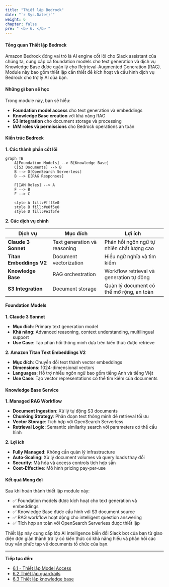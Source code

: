 ```yaml
---
title: "Thiết lập Bedrock"
date: "`r Sys.Date()`"
weight: 6
chapter: false
pre: " <b> 6. </b> "
---
```


#### Tổng quan Thiết lập Bedrock

Amazon Bedrock đóng vai trò là AI engine cốt lõi cho Slack assistant của chúng ta, cung cấp cả foundation models cho text generation và dịch vụ Knowledge Base được quản lý cho Retrieval-Augmented Generation (RAG). Module này bao gồm thiết lập cần thiết để kích hoạt và cấu hình dịch vụ Bedrock cho trợ lý AI của bạn.

#### Những gì bạn sẽ học

Trong module này, bạn sẽ hiểu:

- **Foundation model access** cho text generation và embeddings
- **Knowledge Base creation** với khả năng RAG
- **S3 integration** cho document storage và processing
- **IAM roles và permissions** cho Bedrock operations an toàn

#### Kiến trúc Bedrock

**1. Các thành phần cốt lõi**

```mermaid
graph TB
    A[Foundation Models] --> B[Knowledge Base]
    C[S3 Documents] --> B
    B --> D[OpenSearch Serverless]
    B --> E[RAG Responses]

    F[IAM Roles] --> A
    F --> B
    F --> C

    style A fill:#fff3e0
    style B fill:#e8f5e8
    style D fill:#e1f5fe
```

**2. Các dịch vụ chính**

| Dịch vụ                 | Mục đích                     | Lợi ích                                   |
| ----------------------- | ---------------------------- | ----------------------------------------- |
| **Claude 3 Sonnet**     | Text generation và reasoning | Phản hồi ngôn ngữ tự nhiên chất lượng cao |
| **Titan Embeddings V2** | Document vectorization       | Hiểu ngữ nghĩa và tìm kiếm                |
| **Knowledge Base**      | RAG orchestration            | Workflow retrieval và generation tự động  |
| **S3 Integration**      | Document storage             | Quản lý document có thể mở rộng, an toàn  |

#### Foundation Models

**1. Claude 3 Sonnet**

- **Mục đích**: Primary text generation model
- **Khả năng**: Advanced reasoning, context understanding, multilingual support
- **Use Case**: Tạo phản hồi thông minh dựa trên kiến thức được retrieve

**2. Amazon Titan Text Embeddings V2**

- **Mục đích**: Chuyển đổi text thành vector embeddings
- **Dimensions**: 1024-dimensional vectors
- **Languages**: Hỗ trợ nhiều ngôn ngữ bao gồm tiếng Anh và tiếng Việt
- **Use Case**: Tạo vector representations có thể tìm kiếm của documents

#### Knowledge Base Service

**1. Managed RAG Workflow**

- **Document Ingestion**: Xử lý tự động S3 documents
- **Chunking Strategy**: Phân đoạn text thông minh để retrieval tối ưu
- **Vector Storage**: Tích hợp với OpenSearch Serverless
- **Retrieval Logic**: Semantic similarity search với parameters có thể cấu hình

**2. Lợi ích**

- **Fully Managed**: Không cần quản lý infrastructure
- **Auto-Scaling**: Xử lý document volumes và query loads thay đổi
- **Security**: Mã hóa và access controls tích hợp sẵn
- **Cost-Effective**: Mô hình pricing pay-per-use

#### Kết quả Mong đợi

Sau khi hoàn thành thiết lập module này:

- ✅ Foundation models được kích hoạt cho text generation và embeddings
- ✅ Knowledge Base được cấu hình với S3 document source
- ✅ RAG workflow hoạt động cho intelligent question answering
- ✅ Tích hợp an toàn với OpenSearch Serverless được thiết lập

Thiết lập này cung cấp lớp AI intelligence biến đổi Slack bot của bạn từ giao diện đơn giản thành trợ lý có kiến thức có khả năng hiểu và phản hồi các truy vấn phức tạp về documents tổ chức của bạn.

---

**Tiếp tục đến**:

- [6.1 - Thiết lập Model Access](./6.1-model_access/)
- [6.2 Thiết lập guardrails](./6.2-guardrails/)
- [6.3 Thiết lập knowledge base](./6.3-knowledge_base/)
